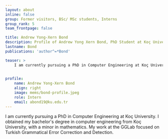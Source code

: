```yaml
---
layout: about
inline: false
group: Former visitors, BSc/ MSc students, Interns
group_rank: 5
team_frontpage: false

title: Andrew Yong-Xern Bond
description: Profile of Andrew Yong Xern Bond, PhD Student at Koç University
lastname: Bond
publications: 'author^=*Bond'

teaser: >
    I am currently pursuing a PhD in Computer Engineering at Koç University. I obtained my bachelor's degree in computer engineering from Koç University, with a minor in mathematics. My work at the GGLab focused on Turkish Grammatical Error Correction and Detection.
    

profile:
    name: Andrew Yong-Xern Bond
    align: right
    image: mems/bond-profile.jpeg
    role: Intern
    email: abond19@ku.edu.tr
---
```


I am currently pursuing a PhD in Computer Engineering at Koç University. I obtained my bachelor's degree in computer engineering from Koç University, with a minor in mathematics. My work at the GGLab focused on Turkish Grammatical Error Correction and Detection. 
